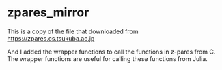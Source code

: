 # zpares_mirror
This is a copy of the file that downloaded from https://zpares.cs.tsukuba.ac.jp

And I added the wrapper functions to call the functions in z-pares from C. 
The wrapper functions are useful for calling these functions from Julia. 
